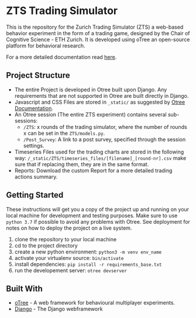 # ZTS Trading Simulator
This is the repository for the Zurich Trading Simulator (ZTS) a web-based behavior experiment 
in the form of a trading game, designed by the Chair of Cognitive Science - ETH Zurich. 
It is developed using oTree an open-source platform for behavioral research.

For a more detailed documentation read [here](./documentation.pdf).

## Project Structure
- The entire Project is developed in Otree built upon Django. Any requirements that are not supported in Otree are built directly in Django.
- Javascript and CSS Files are stored in `_static/` as suggested by [Otree Documentation](https://otree.readthedocs.io/en/latest/).
- An Otree session (The entire ZTS experiment) contains several sub-sessions:
    - `/ZTS`: x rounds of the trading simulator, where the number of rounds x can be set in the `ZTS/models.py`.
    - `/Post_Survey`: A link to a post survey, specified through the session settings.  
- Timeseries Files used for the trading charts are stored in the following way: 
    `/_static/ZTS/timeseries_files/[filename]_[round-nr].csv` make sure that if replacing them, they are in the same format.
- Reports: Download the custom Report for a more detailed trading actions summary.

## Getting Started

These instructions will get you a copy of the project up and running on your local machine for development and testing purposes. 
Make sure to use `python 3.7` if possible to avoid any problems with Otree.
See deployment for notes on how to deploy the project on a live system. 

1. clone the repository to your local machine
2. cd to the project directory
3. create a new python environment: `python3 -m venv env_name`
4. activate your virtualenv source: `bin/activate`
5. install dependencies: `pip install -r requirements_base.txt`
6. run the developement server: `otree devserver`

## Built With

* [oTree](http://www.otree.org) - A web framework for behavioural multiplayer experiments.
* [Django](https://www.djangoproject.com/) - The Django webframework



